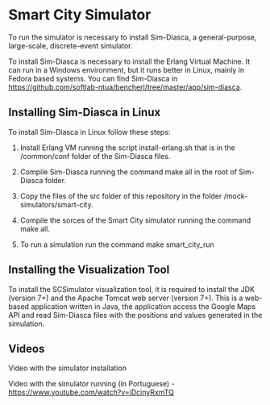 # Smart City Simulator

To run the simulator is necessary to install Sim-Diasca, a general-purpose, large-scale, discrete-event simulator.

To install Sim-Diasca is necessary to install the Erlang Virtual Machine. It can run in a Windows environment, but it runs better in Linux, mainly in Fedora based systems. You can find Sim-Diasca in https://github.com/softlab-ntua/bencherl/tree/master/app/sim-diasca.

## Installing Sim-Diasca in Linux

To install Sim-Diasca in Linux follow these steps:

1) Install Erlang VM running the script install-erlang.sh that is in the /common/conf folder of the Sim-Diasca files.

2) Compile Sim-Diasca running the command make all in the root of Sim-Diasca folder.

3) Copy the files of the src folder of this repository in the folder /mock-simulators/smart-city.

4) Compile the sorces of the Smart City simulator running the command make all.

5) To run a simulation run the command make smart_city_run

## Installing the Visualization Tool

To install the SCSimulator visualization tool, it is required to install the JDK (version 7+) and the Apache Tomcat web server (version 7+). This is a web-based application written in Java, the application access the Google Maps API and read Sim-Diasca files with the positions and values generated in the simulation.

## Videos

Video with the simulator installation


Video with the simulator running (in Portuguese) - https://www.youtube.com/watch?v=iDcinyRxmTQ


